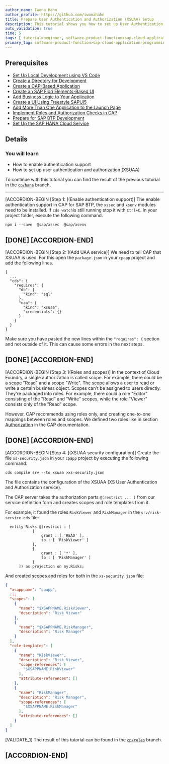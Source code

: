 ```yaml
---
author_name: Iwona Hahn
author_profile: https://github.com/iwonahahn
title: Prepare User Authentication and Authorization (XSUAA) Setup
description: This tutorial shows you how to set up User Authentication and Authorization (XSUAA).
auto_validation: true
time: 5
tags: [ tutorial>beginner, software-product-function>sap-cloud-application-programming-model, topic>node-js, products>sap-business-technology-platform, products>sap-fiori]
primary_tag: software-product-function>sap-cloud-application-programming-model
---
```


## Prerequisites
 - [Set Up Local Development using VS Code](btp-app-set-up-local-development)
 - [Create a Directory for Development](btp-app-create-directory)
 - [Create a CAP-Based Application](btp-app-create-cap-application)
 - [Create an SAP Fiori Elements-Based UI](btp-app-create-ui-fiori-elements)
 - [Add Business Logic to Your Application](btp-app-cap-business-logic)
 - [Create a UI Using Freestyle SAPUI5](btp-app-create-ui-freestyle-sapui5)
 - [Add More Than One Application to the Launch Page](btp-app-launchpage)
 - [Implement Roles and Authorization Checks in CAP](btp-app-cap-roles)
 - [Prepare for SAP BTP Development](btp-app-prepare-btp)
 - [Set Up the SAP HANA Cloud Service](btp-app-hana-cloud-setup)

## Details
### You will learn
 - How to enable authentication support
 - How to set up user authentication and authorization (XSUAA)


To continue with this tutorial you can find the result of the previous tutorial in the [`cp/hana`](https://github.com/SAP-samples/cloud-cap-risk-management/tree/cp/hana) branch.

---

[ACCORDION-BEGIN [Step 1: ](Enable authentication support)]
The enable authentication support in CAP for SAP BTP, the `xssec` and `xsenv` modules need to be installed. If `cds watch`is still running stop it with `Ctrl+C`. In your project folder, execute the following command.

```Shell/Bash
npm i --save  @sap/xssec  @sap/xsenv
```

[DONE]
[ACCORDION-END]
---
[ACCORDION-BEGIN [Step 2: ](Add UAA service)]
We need to tell CAP that XSUAA is used. For this open the `package.json` in your `cpapp` project and add the following lines.

<!-- cpes-file package.json:$.cds.requires -->
```JSON[7-10]
{
  ...
  "cds": {
    "requires": {
      "db": {
        "kind": "sql"
      },
      "uaa": {
        "kind": "xsuaa",
        "credentials": {}
      }
    }
  }
}
```

Make sure you have pasted the new lines within the `"requires": {` section and not outside of it. This can cause some errors in the next steps.

[DONE]
[ACCORDION-END]
---
[ACCORDION-BEGIN [Step 3: ](Roles and scopes)]
In the context of Cloud Foundry, a single authorization is called scope. For example, there could be a scope "Read" and a scope "Write". The scope allows a user to read or write a certain business object. Scopes can't be assigned to users directly. They're packaged into roles. For example, there could a role "Editor" consisting of the "Read" and "Write" scopes, while the role "Viewer" consists only of the "Read" scope.

However, CAP recommends using roles only, and creating one-to-one mappings between roles and scopes. We defined two roles like in section [Authorization](https://cap.cloud.sap/docs/guides/authorization#user-claims) in the CAP documentation.

[DONE]
[ACCORDION-END]
---
[ACCORDION-BEGIN [Step 4: ](XSUAA security configuration)]
Create the file `xs-security.json` in your `cpapp` project by executing the following command.

```Shell/Bash
cds compile srv --to xsuaa >xs-security.json
```

The file contains the configuration of the XSUAA (XS User Authentication and Authorization service).

The CAP server takes the authorization parts `@(restrict ... )` from our service definition form and creates scopes and role templates from it.

For example, it found the roles `RiskViewer` and `RiskManager` in the `srv/risk-service.cds` file:

```JavaScript[4,8]
  entity Risks @(restrict : [
            {
                grant : [ 'READ' ],
                to : [ 'RiskViewer' ]
            },
            {
                grant : [ '*' ],
                to : [ 'RiskManager' ]
            }
      ]) as projection on my.Risks;
```

And created scopes and roles for both in the `xs-security.json` file:

```JSON
{
  "xsappname": "cpapp",
  ...
  "scopes": [
    {
      "name": "$XSAPPNAME.RiskViewer",
      "description": "Risk Viewer"
    },
    {
      "name": "$XSAPPNAME.RiskManager",
      "description": "Risk Manager"
    }
  ],
  "role-templates": [
    {
      "name": "RiskViewer",
      "description": "Risk Viewer",
      "scope-references": [
        "$XSAPPNAME.RiskViewer"
      ],
      "attribute-references": []
    },
    {
      "name": "RiskManager",
      "description": "Risk Manager",
      "scope-references": [
        "$XSAPPNAME.RiskManager"
      ],
      "attribute-references": []
    }
  ]
}
```

[VALIDATE_1]
The result of this tutorial can be found in the [`cp/roles`](https://github.com/SAP-samples/cloud-cap-risk-management/tree/cp/roles) branch.


[ACCORDION-END]
---